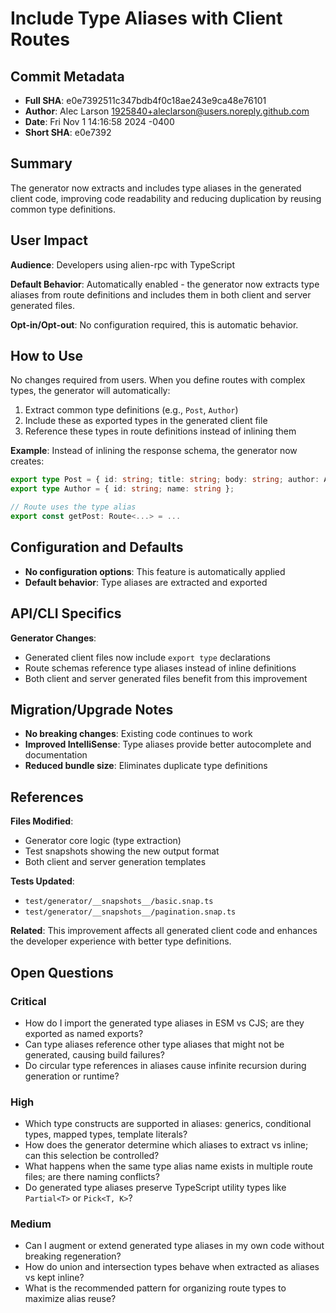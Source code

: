 # Include Type Aliases with Client Routes

## Commit Metadata

- **Full SHA**: e0e7392511c347bdb4f0c18ae243e9ca48e76101
- **Author**: Alec Larson <1925840+aleclarson@users.noreply.github.com>
- **Date**: Fri Nov 1 14:16:58 2024 -0400
- **Short SHA**: e0e7392

## Summary

The generator now extracts and includes type aliases in the generated client code, improving code readability and reducing duplication by reusing common type definitions.

## User Impact

**Audience**: Developers using alien-rpc with TypeScript

**Default Behavior**: Automatically enabled - the generator now extracts type aliases from route definitions and includes them in both client and server generated files.

**Opt-in/Opt-out**: No configuration required, this is automatic behavior.

## How to Use

No changes required from users. When you define routes with complex types, the generator will automatically:

1. Extract common type definitions (e.g., `Post`, `Author`)
2. Include these as exported types in the generated client file
3. Reference these types in route definitions instead of inlining them

**Example**: Instead of inlining the response schema, the generator now creates:

```typescript
export type Post = { id: string; title: string; body: string; author: Author };
export type Author = { id: string; name: string };

// Route uses the type alias
export const getPost: Route<...> = ...
```

## Configuration and Defaults

- **No configuration options**: This feature is automatically applied
- **Default behavior**: Type aliases are extracted and exported

## API/CLI Specifics

**Generator Changes**:

- Generated client files now include `export type` declarations
- Route schemas reference type aliases instead of inline definitions
- Both client and server generated files benefit from this improvement

## Migration/Upgrade Notes

- **No breaking changes**: Existing code continues to work
- **Improved IntelliSense**: Type aliases provide better autocomplete and documentation
- **Reduced bundle size**: Eliminates duplicate type definitions

## References

**Files Modified**:

- Generator core logic (type extraction)
- Test snapshots showing the new output format
- Both client and server generation templates

**Tests Updated**:

- `test/generator/__snapshots__/basic.snap.ts`
- `test/generator/__snapshots__/pagination.snap.ts`

**Related**: This improvement affects all generated client code and enhances the developer experience with better type definitions.

## Open Questions

### Critical

- How do I import the generated type aliases in ESM vs CJS; are they exported as named exports?
- Can type aliases reference other type aliases that might not be generated, causing build failures?
- Do circular type references in aliases cause infinite recursion during generation or runtime?

### High

- Which type constructs are supported in aliases: generics, conditional types, mapped types, template literals?
- How does the generator determine which aliases to extract vs inline; can this selection be controlled?
- What happens when the same type alias name exists in multiple route files; are there naming conflicts?
- Do generated type aliases preserve TypeScript utility types like `Partial<T>` or `Pick<T, K>`?

### Medium

- Can I augment or extend generated type aliases in my own code without breaking regeneration?
- How do union and intersection types behave when extracted as aliases vs kept inline?
- What is the recommended pattern for organizing route types to maximize alias reuse?
